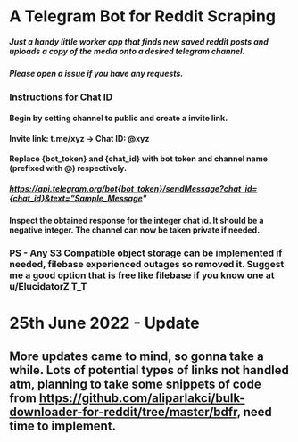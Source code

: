 # A Telegram Bot for Reddit Scraping
##### Just a handy little worker app that finds new saved reddit posts and uploads a copy of the media onto a desired telegram channel.
##### Please open a issue if you have any requests.

### Instructions for Chat ID
#### Begin by setting channel to public and create a invite link.
#### Invite link: t.me/xyz -> Chat ID: @xyz
#### Replace {bot_token} and {chat_id} with bot token and channel name (prefixed with @) respectively.
##### https://api.telegram.org/bot{bot_token}/sendMessage?chat_id={chat_id}&text="Sample_Message"
#### Inspect the obtained response for the integer chat id. It should be a negative integer. The channel can now be taken private if needed.


### PS - Any S3 Compatible object storage can be implemented if needed, filebase experienced outages so removed it. Suggest me a good option that is free like filebase if you know one at u/ElucidatorZ T_T


# 25th June 2022 - Update
## More updates came to mind, so gonna take a while. Lots of potential types of links not handled atm, planning to take some snippets of code from https://github.com/aliparlakci/bulk-downloader-for-reddit/tree/master/bdfr, need time to implement.
